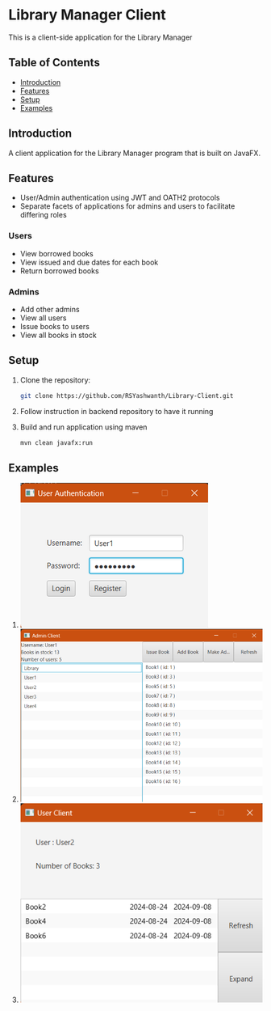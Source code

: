 # Library Manager Client

This is a client-side application for the Library Manager

## Table of Contents

- [Introduction](#introduction)
- [Features](#features)
- [Setup](#setup)
- [Examples](#examples)

## Introduction

A client application for the Library Manager program that is built on JavaFX.

## Features

- User/Admin authentication using JWT and OATH2 protocols
- Separate facets of applications for admins and users to facilitate differing roles

### Users

- View borrowed books
- View issued and due dates for each book
- Return borrowed books

### Admins

- Add other admins
- View all users
- Issue books to users
- View all books in stock

## Setup

1. Clone the repository:

   ```sh
   git clone https://github.com/RSYashwanth/Library-Client.git
   ```
2. Follow instruction in backend repository to have it running
3. Build and run application using maven
   ```sh
   mvn clean javafx:run
   ```

## Examples

1. ![Authentication window](images/login.png)
2. ![Admin windown](images/admin.png)
3. ![User window](images/user.png)


